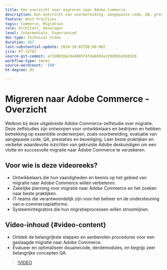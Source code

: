 ```yaml
---
title: Een overzicht voor migreren naar Adobe Commerce
description: Een overzicht van voorbereiding, aangepaste code, QA, prestaties en beveiliging bij het migreren naar Adobe Commerce.
feature: Best Practices
topic: Commerce, Migration
role: Architect, Developer
level: Intermediate, Experienced
doc-type: Technical Video
duration: 167
last-substantial-update: 2024-10-02T00:00:00Z
jira: KT-11767
source-git-commit: a73d0038ac844805f4fda689da329d891e5b8320
workflow-type: tm+mt
source-wordcount: '150'
ht-degree: 0%

---
```



# Migreren naar Adobe Commerce - Overzicht

Welkom bij deze uitgebreide Adobe Commerce-zelfstudie over migratie. Deze zelfstudies zijn ontworpen voor ontwikkelaars en bedrijven en hebben betrekking op essentiële onderwerpen, zoals voorbereiding, evaluatie van aangepaste code, QA, prestaties en beveiliging. Leer beste praktijken en verbeter waardevolle inzichten van gekruiste Adobe deskundigen om een vlotte en succesvolle migratie naar Adobe Commerce te verzekeren.

## Voor wie is deze videoreeks?

* Ontwikkelaars die hun vaardigheden en kennis op het gebied van migratie naar Adobe Commerce willen verbeteren.
* Zakelijke planning voor migratie naar Adobe Commerce en het zoeken naar beste praktijken.
* IT-teams die verantwoordelijk zijn voor het beheer en de ondersteuning van e-commerceplatforms.
* Systeemintegrators die hun migratieprocessen willen stroomlijnen.

## Video-inhoud {#video-content}

* Ontdek de belangrijkste stappen en aanbevolen procedures voor een geslaagde migratie naar Adobe Commerce.
* Evalueer en optimaliseer douanecode, derdemodules, en begrijp zeer belangrijke concepten QA.

>[!VIDEO](https://video.tv.adobe.com/v/3432846/?learn=on)
